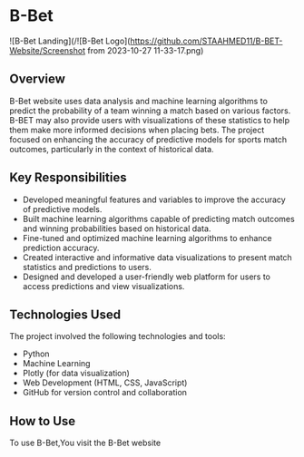 # B-Bet

![B-Bet Landing](/![B-Bet Logo](https://github.com/STAAHMED11/B-BET-Website/Screenshot from 2023-10-27 11-33-17.png)

## Overview

B-Bet website uses data analysis and machine learning algorithms to predict the probability of a team winning a match based on various factors. B-BET may also provide users with visualizations of these statistics to help them make more informed decisions when placing bets.
The project focused on enhancing the accuracy of predictive models for sports match outcomes, particularly in the context of historical data.

## Key Responsibilities


- Developed meaningful features and variables to improve the accuracy of predictive models.
- Built machine learning algorithms capable of predicting match outcomes and winning probabilities based on historical data.
- Fine-tuned and optimized machine learning algorithms to enhance prediction accuracy.
- Created interactive and informative data visualizations to present match statistics and predictions to users.
- Designed and developed a user-friendly web platform for users to access predictions and view visualizations.

## Technologies Used

The project involved the following technologies and tools:

- Python
- Machine Learning
- Plotly (for data visualization)
- Web Development (HTML, CSS, JavaScript)
- GitHub for version control and collaboration

## How to Use

To use B-Bet,You visit the B-Bet website
